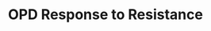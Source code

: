 ---
schema: default
title: OPD Response to Resistance
organization: City of Orlando
notes: ''
resources:
  - name: OPD Response to Resistance
    url: >-
      https://data.cityoforlando.net/Orlando-Police/OPD-Response-To-Resistance/ap4w-p9kt
    format: ''
license: ''
category:
  - Public Safety
maintainer: ''
maintainer_email: ''
---